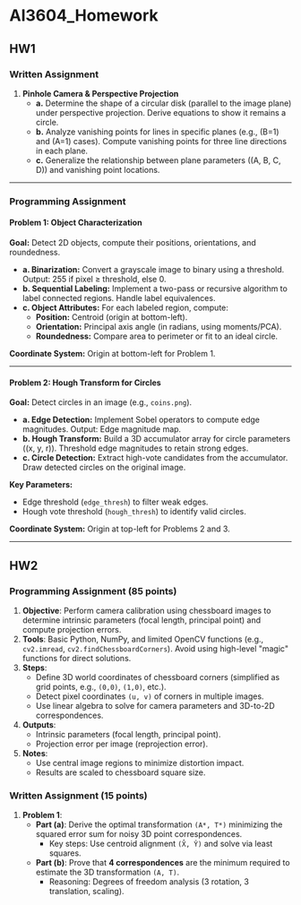 ﻿# AI3604_Homework

## HW1
### **Written Assignment**  
1. **Pinhole Camera & Perspective Projection**  
   - **a.** Determine the shape of a circular disk (parallel to the image plane) under perspective projection. Derive equations to show it remains a circle.  
   - **b.** Analyze vanishing points for lines in specific planes (e.g., \(B=1\) and \(A=1\) cases). Compute vanishing points for three line directions in each plane.  
   - **c.** Generalize the relationship between plane parameters (\(A, B, C, D\)) and vanishing point locations.  

---

### **Programming Assignment**  
#### **Problem 1: Object Characterization**  
**Goal:** Detect 2D objects, compute their positions, orientations, and roundedness.  
- **a. Binarization:** Convert a grayscale image to binary using a threshold. Output: 255 if pixel ≥ threshold, else 0.  
- **b. Sequential Labeling:** Implement a two-pass or recursive algorithm to label connected regions. Handle label equivalences.  
- **c. Object Attributes:** For each labeled region, compute:  
  - **Position:** Centroid (origin at bottom-left).  
  - **Orientation:** Principal axis angle (in radians, using moments/PCA).  
  - **Roundedness:** Compare area to perimeter or fit to an ideal circle.  

**Coordinate System:** Origin at bottom-left for Problem 1.  

---

#### **Problem 2: Hough Transform for Circles**  
**Goal:** Detect circles in an image (e.g., `coins.png`).  
- **a. Edge Detection:** Implement Sobel operators to compute edge magnitudes. Output: Edge magnitude map.  
- **b. Hough Transform:** Build a 3D accumulator array for circle parameters \((x, y, r)\). Threshold edge magnitudes to retain strong edges.  
- **c. Circle Detection:** Extract high-vote candidates from the accumulator. Draw detected circles on the original image.  

**Key Parameters:**  
- Edge threshold (`edge_thresh`) to filter weak edges.  
- Hough vote threshold (`hough_thresh`) to identify valid circles.  

**Coordinate System:** Origin at top-left for Problems 2 and 3.  

---


## HW2

### **Programming Assignment (85 points)**  
1. **Objective**: Perform camera calibration using chessboard images to determine intrinsic parameters (focal length, principal point) and compute projection errors.  
2. **Tools**: Basic Python, NumPy, and limited OpenCV functions (e.g., `cv2.imread`, `cv2.findChessboardCorners`). Avoid using high-level "magic" functions for direct solutions.  
3. **Steps**:  
   - Define 3D world coordinates of chessboard corners (simplified as grid points, e.g., `(0,0)`, `(1,0)`, etc.).  
   - Detect pixel coordinates `(u, v)` of corners in multiple images.  
   - Use linear algebra to solve for camera parameters and 3D-to-2D correspondences.  
4. **Outputs**:  
   - Intrinsic parameters (focal length, principal point).  
   - Projection error per image (reprojection error).  
5. **Notes**:  
   - Use central image regions to minimize distortion impact.  
   - Results are scaled to chessboard square size.  

### **Written Assignment (15 points)**  
1. **Problem 1**:  
   - **Part (a)**: Derive the optimal transformation `(A*, T*)` minimizing the squared error sum for noisy 3D point correspondences.  
     - Key steps: Use centroid alignment `(X̂, Ŷ)` and solve via least squares.  
   - **Part (b)**: Prove that **4 correspondences** are the minimum required to estimate the 3D transformation `(A, T)`.  
     - Reasoning: Degrees of freedom analysis (3 rotation, 3 translation, scaling).  




